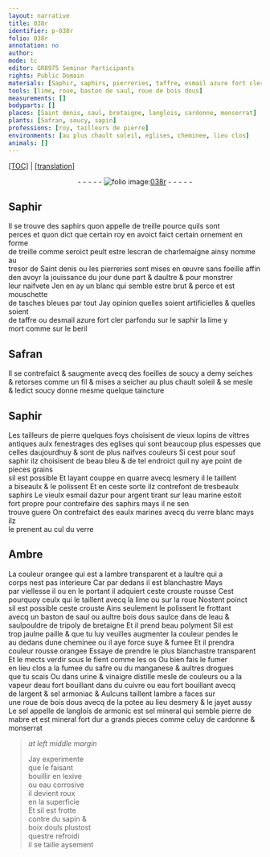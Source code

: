 ```yaml
---
layout: narrative
title: 038r
identifier: p-038r
folio: 038r
annotation: no
author:
mode: tc
editor: GR8975 Seminar Participants
rights: Public Domain
materials: [Saphir, saphirs, pierreries, taffre, esmail azure fort cler, saphir, beril, Safran, foeilles de soucy a demy seiches & retorses comme un fil, vittres antiques, esmery, esmail dazur, argent, eaulx marines, verre blanc, verre, Ambre, ambre transparent, saul, bois dous, eau, tripoly de bretaigne, suye, fumee, fient, os, fumer, fumee du safre, manganese, drogues, urine, vinaigre distille, vapeur deau fort, cuivre, eau fort, sel armoniac, ambre, potee, jayet, sel appelle de langlois de armonic, sel mineral, pierre de mabre, lexive, eau corrosive, sapin, boix douls]
tools: [lime, roue, baston de saul, roue de bois dous]
measurements: []
bodyparts: []
places: [Saint denis, saul, bretaigne, langlois, cardonne, monserrat]
plants: [Safran, soucy, sapin]
professions: [roy, tailleurs de pierre]
environments: [au plus chault soleil, eglises, cheminee, lieu clos]
animals: []
---
```


 <p><a href="{{ site.baseurl }}/diplomatic/">[TOC]</a> | <a href="{{ site.baseurl }}/texts/p-038r_tl/" target="_blank">[translation]</a></p><div class="folio" align="center">- - - - - <a href="http://gallica.bnf.fr/ark:/12148/btv1b10500001g/f81.image" target="_blank"><img src="https://cu-mkp.github.io/2017-workshop-edition/assets/photo-icon.png" alt="folio image: " style="display:inline-block; margin-bottom:-3px;"/>038r</a> - - - - - </div>  
  

## <span class="m">Saphir</span>

 
Il se trouve des <span class="m">saphirs</span> quon appelle de treille pource quils sont<br/> perces et quon dict que certain <span class="pro">roy</span> en avoict faict certain ornem<span class="exp">ent</span> en forme<br/> de treille co<span class="exp">mme</span> seroict peult estre lescran de <span class="pn">charlemaigne</span> ainsy nomme au<br/> tresor de <span class="pl">Saint denis</span> ou les <span class="m">pierreries</span> sont mises en œuvre sans foeille affin<br/> den avoyr la jouissance du jour dune part & daultre & pour monstrer<br/> leur naifvete Jen en ay un blanc qui semble estre brut & perce et est mouschette<br/> de tasches bleues par tout Jay opinion quelles soient artificielles & quelles soient <br/> de <span class="m">taffre</span> ou d<span class="m">esmail azure fort cler</span> parfondu sur le <span class="m">saphir</span> <span class="add">la <span class="tl">lime</span> y<br/> mort co<span class="exp">mm</span>e sur le <span class="m">beril</span></span>

 
  

## <span class="m"><span class="pa">Safran</span></span>

 
Il se contrefaict & saugmente avecq des <span class="m">foeilles de <span class="pa">soucy</span> a demy seiches<br/> & retorses co<span class="exp">mm</span>e un fil</span> & mises a seicher <span class="env">au plus chault soleil</span> & se mesle<br/> & ledict <span class="pa">soucy</span> donne mesme quelque taincture
 
 
  

## <span class="m">Saphir</span>

 
Les <span class="pro">tailleurs de pierre</span> quelques foys choisisent de vieux lopins de <span class="m">vittres<br/> antiques</span> aulx fenestrages des <span class="env">eglises</span> qui sont beaucoup plus espesses que<br/> celles d<span class="tmp">aujourdhuy</span> & sont de plus naifves couleurs Si cest pour <span class="del">souf</span><br/> <span class="m">saphir</span> ilz choisisent de beau bleu & de tel endroict quil ny aye point de <span class="del">pieces</span> <span class="add">grains</span><br/> sil est possible Et layant couppe en quarre avecq l<span class="m">esmery</span> il le taillent<br/> a biseaulx & le polissent Et en ceste sorte ilz contrefont de tresbeaulx<br/> <span class="m">saphirs</span> Le vieulx <span class="m">esmail dazur</span> pour <span class="m">argent</span> tira<span class="exp">n</span>t sur leau marine estoit<br/> fort propre pour contrefaire des <span class="m">saphirs</span> mays il ne sen<br/> trouve guere On contrefaict des <span class="m">eaulx marines</span> avecq du <span class="m">verre blanc</span> mays ilz<br/> le prenent au cul du <span class="m">verre</span>
 
 
  

## <span class="m">Ambre</span>

 
La couleur orangee qui est a l<span class="m">ambre transparent</span> et a laultre qui a<br/> corps nest pas interieure Car par dedans il est blanchastre Mays<br/> par viellesse <span class="del">il</span> ou en le portant il adquiert ceste crouste rousse Cest<br/> pourquoy ceulx qui le taillent avecq la <span class="tl">lime</span> ou sur la <span class="tl">roue</span> Nostent poinct<br/> sil est possible ceste crouste Ains seulement le polissent le frottant<br/> avecq un <span class="tl">baston de <span class="m"><span class="pl">saul</span></span></span> ou aultre <span class="m">bois dous</span> saulce dans de l<span class="m">eau</span> &<br/> saulpouldre de <span class="m">tripoly de <span class="pl">bretaigne</span></span> Et il prend beau polyment Sil est<br/> trop jaulne paille & que tu luy veuilles augmenter la couleur pendes le<br/> au dedans dune <span class="env">cheminee</span> ou il aye force <span class="m">suye</span> & <span class="m">fumee</span> Et il prendra<br/> couleur rousse orangee Essaye de prendre le plus blanchastre transparent<br/> Et le mects verdir sous le <span class="m">fient</span> co<span class="exp">mm</span>e les <span class="m">os</span> Ou bien fais le <span class="m">fumer</span><br/> en <span class="env">lieu clos</span> a la <span class="m">fumee du safre</span> ou du <span class="m">manganese</span> & aultres <span class="m">drogues</span><br/> que tu scais Ou dans <span class="m">urine</span> & <span class="m">vinaigre distille</span> mesle de couleurs ou a la<br/> <span class="m">vapeur deau fort</span> bouillant dans du <span class="m">cuivre</span> ou <span class="m">eau fort</span> bouillant avecq<br/> de l<span class="m">argent</span> & <span class="m">sel armoniac</span> & Aulcuns taillent l<span class="m">ambre</span> a faces sur<br/> une <span class="tl">roue de <span class="m">bois dous</span></span> avecq de la <span class="m">potee</span> au lieu d<span class="m">esmery</span> & le <span class="m">jayet</span> aussy<br/> Le <span class="m">sel appelle de <span class="pl">langlois</span> de armonic</span> est <span class="m">sel mineral</span> qui semble <span class="m">pierre de<br/> mabre</span> et est mineral fort dur a grands pieces co<span class="exp">mm</span>e celuy de <span class="pl">cardonne</span> &<br/> <span class="pl">monserrat</span>
 
> *at left middle margin*
> 
> 
>   Jay experimente<br/> que le faisant<br/> bouillir en <span class="m">lexive</span><br/> ou <span class="m">eau corrosive</span><br/> il devient roux<br/> en la superficie<br/> Et sil est frotte<br/> contre du <span class="m"><span class="pa">sapin</span></span> &<br/> <span class="m">boix douls</span> plustost<br/> questre refroidi<br/> il se taille aysem<span class="exp">ent</span>
 
 